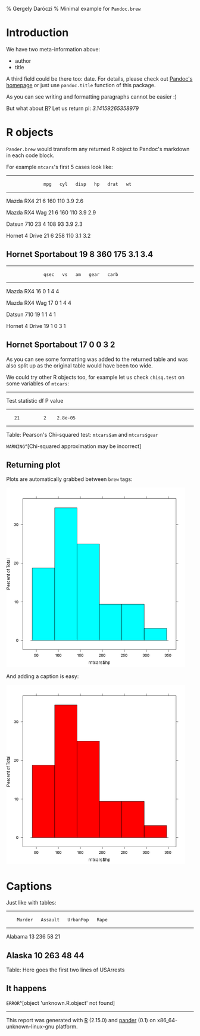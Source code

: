 % Gergely Daróczi
% Minimal example for `Pandoc.brew`

# Introduction

We have two meta-information above:

  * author
  * title

A third field could be there too: date. For details, please check out [Pandoc's homepage](http://johnmacfarlane.net/pandoc/README.html#title-block) or just use `pandoc.title` function of this package.

As you can see writing and formatting paragraphs cannot be easier :)

But what about [R](http://www.r-project.org/)? Let us return pi: *3.14159265358979*

# R objects

`Pander.brew` would transform any returned R object to Pandoc's markdown in each code block.

For example `mtcars`'s first 5 cases look like:

-----------------------------------------------------
                  mpg   cyl   disp   hp   drat   wt  
----------------- ----- ----- ------ ---- ------ ----
Mazda RX4         21    6     160    110  3.9    2.6 

Mazda RX4 Wag     21    6     160    110  3.9    2.9 

Datsun 710        23    4     108    93   3.9    2.3 

Hornet 4 Drive    21    6     258    110  3.1    3.2 

Hornet Sportabout 19    8     360    175  3.1    3.4 
-----------------------------------------------------

 
------------------------------------------------
                  qsec   vs   am   gear   carb  
----------------- ------ ---- ---- ------ ------
Mazda RX4         16     0    1    4      4     

Mazda RX4 Wag     17     0    1    4      4     

Datsun 710        19     1    1    4      1     

Hornet 4 Drive    19     1    0    3      1     

Hornet Sportabout 17     0    0    3      2     
------------------------------------------------

As you can see some formatting was added to the returned table and was also split up as the original table would have been too wide.

We could try other R objects too, for example let us check `chisq.test` on some variables of `mtcars`:

-------------------------------
 Test statistic   df   P value 
---------------- ---- ---------
       21         2    2.8e-05 
-------------------------------

Table: Pearson's Chi-squared test: `mtcars$am` and `mtcars$gear`

 `WARNING`^[Chi-squared approximation may be incorrect]

## Returning plot

Plots are automatically grabbed between `brew` tags:

[![](plots/minimal-1.png)](plots/minimal-1-hires.png)

And adding a caption is easy:

[![My second `pander` plot in red](plots/minimal-2.png)](plots/minimal-2-hires.png)

# Captions

Just like with tables:

--------------------------------------------
        Murder   Assault   UrbanPop   Rape  
------- -------- --------- ---------- ------
Alabama 13       236       58         21    

Alaska  10       263       48         44    
--------------------------------------------

Table: Here goes the first two lines of USArrests

## It happens

 `ERROR`^[object 'unknown.R.object' not found]

-------
This report was generated with [R](http://www.r-project.org/) (2.15.0) and [pander](https://github.com/daroczig/pander) (0.1) on x86_64-unknown-linux-gnu platform.